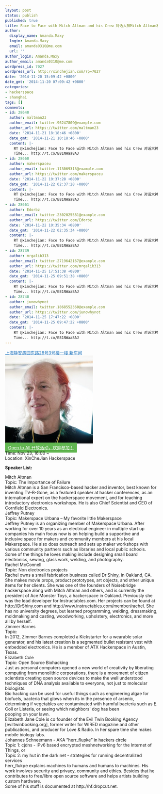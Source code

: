 ```yaml
---
layout: post
status: publish
published: true
title: Face to Face with Mitch Altman and his Crew 对话大神Mitch Altman和他的团队 － Nov 23
author:
  display_name: Amanda.Maxy
  login: Amanda.Maxy
  email: amanda0310@me.com
  url: ''
author_login: Amanda.Maxy
author_email: amanda0310@me.com
wordpress_id: 7027
wordpress_url: http://xinchejian.com/?p=7027
date: '2014-11-20 15:09:42 +0800'
date_gmt: '2014-11-20 07:09:42 +0800'
categories:
- hackerspace
- shanghai
tags: []
comments:
- id: 28640
  author: maltman23
  author_email: twitter.96247809@example.com
  author_url: https://twitter.com/maltman23
  date: '2014-11-21 18:18:46 +0800'
  date_gmt: '2014-11-21 10:18:46 +0800'
  content: |-
    RT @xinchejian: Face to Face with Mitch Altman and his Crew 对话大神Mitch Altman和他的团队
    Time... http://t.co/E81NWaa8AJ
- id: 28660
  author: makerspaceu
  author_email: twitter.113069313@example.com
  author_url: https://twitter.com/makerspaceu
  date: '2014-11-22 10:37:28 +0800'
  date_gmt: '2014-11-22 02:37:28 +0800'
  content: |-
    RT @xinchejian: Face to Face with Mitch Altman and his Crew 对话大神Mitch Altman和他的团队
    Time... http://t.co/E81NWaa8AJ
- id: 28661
  author: Edorbz
  author_email: twitter.2302025581@example.com
  author_url: https://twitter.com/Edorbz
  date: '2014-11-22 10:35:34 +0800'
  date_gmt: '2014-11-22 02:35:34 +0800'
  content: |-
    RT @xinchejian: Face to Face with Mitch Altman and his Crew 对话大神Mitch Altman和他的团队
    Time... http://t.co/E81NWaa8AJ
- id: 28739
  author: mrgalib313
  author_email: twitter.2719642167@example.com
  author_url: https://twitter.com/mrgalib313
  date: '2014-11-25 17:51:38 +0800'
  date_gmt: '2014-11-25 09:51:38 +0800'
  content: |-
    RT @xinchejian: Face to Face with Mitch Altman and his Crew 对话大神Mitch Altman和他的团队
    Time... http://t.co/E81NWaa8AJ
- id: 28740
  author: junowhynot
  author_email: twitter.1868552360@example.com
  author_url: https://twitter.com/junowhynot
  date: '2014-11-25 17:47:22 +0800'
  date_gmt: '2014-11-25 09:47:22 +0800'
  content: |-
    RT @xinchejian: Face to Face with Mitch Altman and his Crew 对话大神Mitch Altman和他的团队
    Time... http://t.co/E81NWaa8AJ
---
```

<p><a style="color: #2578bf;" href="http://xinchejian.huodongxing.com/event/map/5244063275800" target="_blank">上海静安愚园东路28号3号楼一楼 新车间</a><br />
<a href="/uploads/2014/11/Mitch-Altman-cropped.jpg"><img src="/uploads/2014/11/Mitch-Altman-cropped-290x290.jpg" alt="Mitch-Altman-cropped" width="290" height="290" class="aligncenter size-thumbnail wp-image-7028" /></a><br />
<a style="background-color:#62b651;color:white;border-radius:2px;cursor:pointer;font-size:14px;padding:8px 10px;" href="http://www.huodongxing.com/go/mitch" target="_blank" title="立即报名">Open to All 开放活动，欢迎参加！</a><br />
Time: Nov 23, 16:00 ~<br />
Location: XinCheJian Hackerspace</p>
<p><strong>Speaker List:</strong></p>
<p>Mitch Altman<br />
Topic: The Importance of Failure<br />
Mitch Altman is a San Francisco-based hacker and inventor, best known for inventing TV-B-Gone, as a featured speaker at hacker conferences, as an international expert on the hackerspace movement, and for teaching introductory electronics workshops. He is also Chief Scientist and CEO of Cornfield Electronics.<br />
Jeffrey Putney<br />
Topic: Makerspace Urbana &ndash; My favorite little Makerspace<br />
Jeffrey Putney is an organizing member of Makerspace Urbana. After working for over 10 years as an electrical engineer in multiple start up companies his main focus now is on helping build a supportive and inclusive space for makers and community members at his local Makerspace. He also does outreach and sets up maker workshops with various community partners such as libraries and local public schools. Some of the things he loves making include designing small board electronics, sewing, glass work, welding, and photography.<br />
Rachel McConnell<br />
Topic: Non electronics projects<br />
Rachel owns a small fabrication business called Dr Shiny, in Oakland, CA. She makes movie props, product prototypes, art objects, and other unique items for her clients. She was one of the founders of Noisebridge hackerspace along with Mitch Altman and others, and is currently the president of Ace Monster Toys, a hackerspace in Oakland. Previously she was the lead developer for Instructables.com. Her projects can be found at http://DrShiny.com and http://www.instructables.com/member/rachel. She has no university degrees, but learned programming, welding, dressmaking, moldmaking and casting, woodworking, upholstery, electronics, and more all by herself.<br />
Zimmer Barnes<br />
Topic:<br />
In 2012, Zimmer Barnes completed a Kickstarter for a wearable solar generator, and his latest creation is a segmented bullet resistant vest with embedded electronics. He is a member of ATX Hackerspace in Austin, Texas.<br />
Elizabeth Cole<br />
Topic: Open Source Biohacking<br />
Just as personal computers opened a new world of creativity by liberating computing from monolithic corporations, there is a movement of citizen scientists creating open source devices to make the well understood techniques of DNA analysis available to everyone, not just to molecular biologists.<br />
Bio hacking can be used for useful things such as engineering algae for biofuels, bacteria that glows when its in the presence of arsenic, determining if vegetables are contaminated with harmful bacteria such as E. Coli or Listeria, or seeing which neighbors' dog has been<br />
pooping on your lawn.<br />
Elizabeth Jane Cole is co founder of the Evil Twin Booking Agency [eviltwinbooking.org], former writer for WIRED magazine and other publications, and producer for Love &amp; Radio. In her spare time she makes mobile biology labs.<br />
Johannes Schneemann - AKA &rdquo;herr_flupke&rdquo; in hackers circle<br />
Topic 1:  cjdns - IPv6 based encrypted meshnetworking for the Internet of Things, or<br />
Topic 2: my hut in the dark net - strategies for running decentralized services<br />
herr_flukpe explains machines to humans and humans to machines. His work involves security and privacy, community and ethics. Besides that he contributes to free/libre open source software and helps artists building custom hardware.<br />
Some of his stuff is documented at http://hf.dropcut.net.</p>
